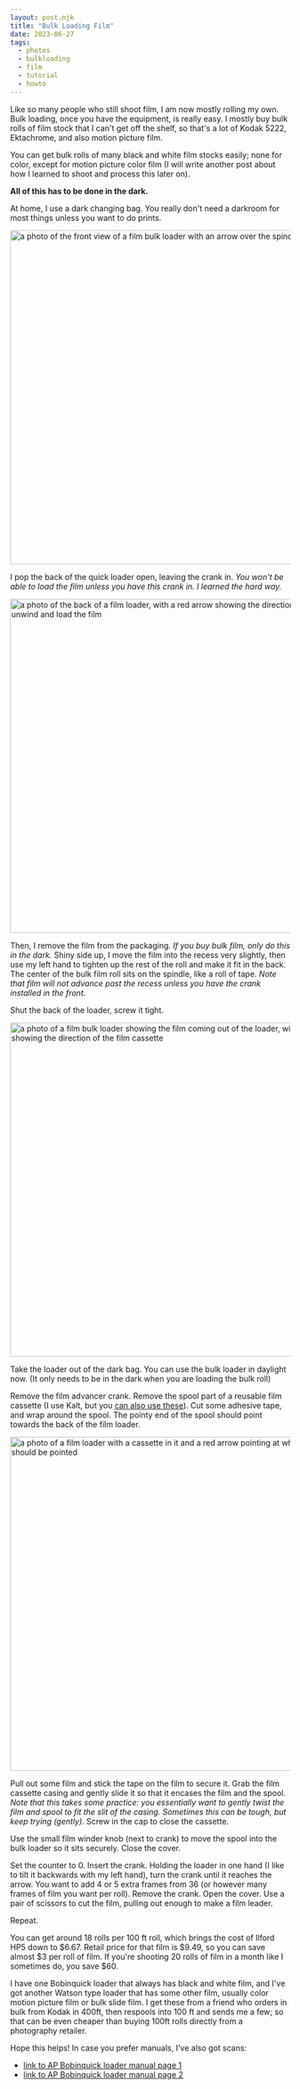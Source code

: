 ```yaml
---
layout: post.njk
title: "Bulk Loading Film"
date: 2023-06-27
tags: 
  - photos
  - bulkloading
  - film
  - tutorial
  - howto
---
```

Like so many people who still shoot film, I am now mostly rolling my own. Bulk loading, once you have the equipment, is really easy. I mostly buy bulk rolls of film stock that I can't get off the shelf, so that's a lot of Kodak 5222, Ektachrome, and also motion picture film.

You can get bulk rolls of many black and white film stocks easily; none for color, except for motion picture color film (I will write another post about how I learned to shoot and process this later on). 

**All of this has to be done in the dark.** 

At home, I use a dark changing bag. You really don't need a darkroom for most things unless you want to do prints. 

<img src="/img/img-1112-edited.jpg" width="600" height="600" alt="a photo of the front view of a film bulk loader with an arrow over the spindle">

I pop the back of the quick loader open, leaving the crank in. *You won't be able to load the film unless you have this crank in. I learned the hard way.*

<img src="/img/img-1114-edited.jpg" width="600" height="600" alt="a photo of the back of a film loader, with a red arrow showing the direction in which to unwind and load the film">

Then, I remove the film from the packaging. *If you buy bulk film, only do this in the dark.*  Shiny side up, I move the film into the recess very slightly, then use my left hand to tighten up the rest of the roll and make it fit in the back. The center of the bulk film roll sits on the spindle, like a roll of tape. *Note that film will not advance past the recess unless you have the crank installed in the front.*

Shut the back of the loader, screw it tight.

<img src="/img/img-1119-edited.jpg" width="600" height="600" alt="a photo of a film bulk loader showing the film coming out of the loader, with a red arrow showing the direction of the film cassette">
 
Take the loader out of the dark bag. You can use the bulk loader in daylight now. (It only needs to be in the dark when you are loading the bulk roll)

Remove the film advancer crank. Remove the spool part of a reusable film cassette (I use Kalt, but you [can also use these](https://www.bhphotovideo.com/c/product/1727598-REG/sensei_cbf_35_35mm_cassette_for_bulk.html)). Cut some adhesive tape, and wrap around the spool. The pointy end of the spool should point towards the back of the film loader. 

<img src="/img/img-1118-edited.jpg" width="600" height="600" alt="a photo of a film loader with a cassette in it and a red arrow pointing at where the spool should be pointed">

Pull out some film and stick the tape on the film to secure it. Grab the film cassette casing and gently slide it so that it encases the film and the spool. *Note that this takes some practice: you essentially want to gently twist the film and spool to fit the slit of the casing. Sometimes this can be tough, but keep trying (gently).* Screw in the cap to close the cassette.

Use the small film winder knob (next to crank) to move the spool into the bulk loader so it sits securely. Close the cover. 

Set the counter to 0. Insert the crank. Holding the loader in one hand (I like to tilt it backwards with my left hand), turn the crank until it reaches the arrow. You want to add 4 or 5 extra frames from 36 (or however many frames of film you want per roll). Remove the crank. Open the cover. Use a pair of scissors to cut the film, pulling out enough to make a film leader. 

Repeat.

You can get around 18 rolls per 100 ft roll, which brings the cost of Ilford HP5 down to $6.67. Retail price for that film is $9.49, so you can save almost $3 per roll of film. If you're shooting 20 rolls of film in a month like I sometimes do, you save $60. 

I have one Bobinquick loader that always has black and white film, and I've got another Watson type loader that has some other film, usually color motion picture film or bulk slide film. I get these from a friend who orders in bulk from Kodak in 400ft, then respools into 100 ft and sends me a few; so that can be even cheaper than buying 100ft rolls directly from a photography retailer.

Hope this helps! In case you prefer manuals, I've also got scans:

- [link to AP Bobinquick loader manual page 1](https://micro.popagandhi.com//img/bobinquick1.jpeg)
- [link to AP Bobinquick loader manual page 2](https://micro.popagandhi.com//img/bobinquick2.jpeg)
